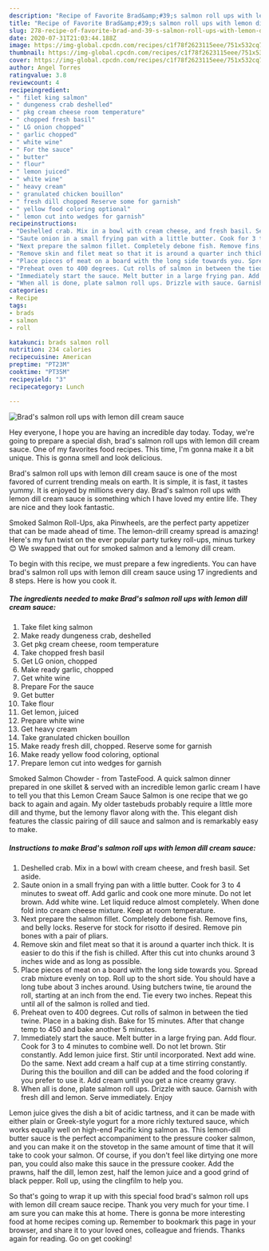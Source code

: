 ```yaml
---
description: "Recipe of Favorite Brad&amp;#39;s salmon roll ups with lemon dill cream sauce"
title: "Recipe of Favorite Brad&amp;#39;s salmon roll ups with lemon dill cream sauce"
slug: 278-recipe-of-favorite-brad-and-39-s-salmon-roll-ups-with-lemon-dill-cream-sauce
date: 2020-07-31T21:03:44.188Z
image: https://img-global.cpcdn.com/recipes/c1f78f2623115eee/751x532cq70/brads-salmon-roll-ups-with-lemon-dill-cream-sauce-recipe-main-photo.jpg
thumbnail: https://img-global.cpcdn.com/recipes/c1f78f2623115eee/751x532cq70/brads-salmon-roll-ups-with-lemon-dill-cream-sauce-recipe-main-photo.jpg
cover: https://img-global.cpcdn.com/recipes/c1f78f2623115eee/751x532cq70/brads-salmon-roll-ups-with-lemon-dill-cream-sauce-recipe-main-photo.jpg
author: Angel Torres
ratingvalue: 3.8
reviewcount: 4
recipeingredient:
- " filet king salmon"
- " dungeness crab deshelled"
- " pkg cream cheese room temperature"
- " chopped fresh basil"
- " LG onion chopped"
- " garlic chopped"
- " white wine"
- " For the sauce"
- " butter"
- " flour"
- " lemon juiced"
- " white wine"
- " heavy cream"
- " granulated chicken bouillon"
- " fresh dill chopped Reserve some for garnish"
- " yellow food coloring optional"
- " lemon cut into wedges for garnish"
recipeinstructions:
- "Deshelled crab. Mix in a bowl with cream cheese, and fresh basil. Set aside."
- "Saute onion in a small frying pan with a little butter. Cook for 3 to 4 minutes to sweat off. Add garlic and cook one more minute. Do not let brown. Add white wine. Let liquid reduce almost completely. When done fold into cream cheese mixture. Keep at room temperature."
- "Next prepare the salmon fillet. Completely debone fish. Remove fins, and belly locks. Reserve for stock for risotto if desired. Remove pin bones with a pair of pliars."
- "Remove skin and filet meat so that it is around a quarter inch thick. It is easier to do this if the fish is chilled. After this cut into chunks around 3 inches wide and as long as possible."
- "Place pieces of meat on a board with the long side towards you. Spread crab mixture evenly on top. Roll up to the short side. You should have a long tube about 3 inches around. Using butchers twine, tie around the roll, starting at an inch from the end. Tie every two inches. Repeat this until all of the salmon is rolled and tied."
- "Preheat oven to 400 degrees. Cut rolls of salmon in between the tied twine. Place in a baking dish. Bake for 15 minutes. After that change temp to 450 and bake another 5 minutes."
- "Immediately start the sauce. Melt butter in a large frying pan. Add flour. Cook for 3 to 4 minutes to combine well. Do not let brown. Stir constantly. Add lemon juice first. Stir until incorporated. Next add wine. Do the same. Next add cream a half cup at a time stirring constantly. During this the bouillon and dill can be added and the food coloring if you prefer to use it. Add cream until you get a nice creamy gravy."
- "When all is done, plate salmon roll ups. Drizzle with sauce. Garnish with fresh dill and lemon. Serve immediately. Enjoy"
categories:
- Recipe
tags:
- brads
- salmon
- roll

katakunci: brads salmon roll 
nutrition: 234 calories
recipecuisine: American
preptime: "PT23M"
cooktime: "PT35M"
recipeyield: "3"
recipecategory: Lunch

---
```



![Brad&#39;s salmon roll ups with lemon dill cream sauce](https://img-global.cpcdn.com/recipes/c1f78f2623115eee/751x532cq70/brads-salmon-roll-ups-with-lemon-dill-cream-sauce-recipe-main-photo.jpg)

Hey everyone, I hope you are having an incredible day today. Today, we're going to prepare a special dish, brad&#39;s salmon roll ups with lemon dill cream sauce. One of my favorites food recipes. This time, I'm gonna make it a bit unique. This is gonna smell and look delicious.

Brad&#39;s salmon roll ups with lemon dill cream sauce is one of the most favored of current trending meals on earth. It is simple, it is fast, it tastes yummy. It is enjoyed by millions every day. Brad&#39;s salmon roll ups with lemon dill cream sauce is something which I have loved my entire life. They are nice and they look fantastic.

Smoked Salmon Roll-Ups, aka Pinwheels, are the perfect party appetizer that can be made ahead of time. The lemon-drill creamy spread is amazing! Here&#39;s my fun twist on the ever popular party turkey roll-ups, minus turkey 😊 We swapped that out for smoked salmon and a lemony dill cream.


To begin with this recipe, we must prepare a few ingredients. You can have brad&#39;s salmon roll ups with lemon dill cream sauce using 17 ingredients and 8 steps. Here is how you cook it.

<!--inarticleads1-->

##### The ingredients needed to make Brad&#39;s salmon roll ups with lemon dill cream sauce:

1. Take  filet king salmon
1. Make ready  dungeness crab, deshelled
1. Get  pkg cream cheese, room temperature
1. Take  chopped fresh basil
1. Get  LG onion, chopped
1. Make ready  garlic, chopped
1. Get  white wine
1. Prepare  For the sauce
1. Get  butter
1. Take  flour
1. Get  lemon, juiced
1. Prepare  white wine
1. Get  heavy cream
1. Take  granulated chicken bouillon
1. Make ready  fresh dill, chopped. Reserve some for garnish
1. Make ready  yellow food coloring, optional
1. Prepare  lemon cut into wedges for garnish


Smoked Salmon Chowder - from TasteFood. A quick salmon dinner prepared in one skillet &amp; served with an incredible lemon garlic cream I have to tell you that this Lemon Cream Sauce Salmon is one recipe that we go back to again and again. My older tastebuds probably require a little more dill and thyme, but the lemony flavor along with the. This elegant dish features the classic pairing of dill sauce and salmon and is remarkably easy to make. 

<!--inarticleads2-->

##### Instructions to make Brad&#39;s salmon roll ups with lemon dill cream sauce:

1. Deshelled crab. Mix in a bowl with cream cheese, and fresh basil. Set aside.
1. Saute onion in a small frying pan with a little butter. Cook for 3 to 4 minutes to sweat off. Add garlic and cook one more minute. Do not let brown. Add white wine. Let liquid reduce almost completely. When done fold into cream cheese mixture. Keep at room temperature.
1. Next prepare the salmon fillet. Completely debone fish. Remove fins, and belly locks. Reserve for stock for risotto if desired. Remove pin bones with a pair of pliars.
1. Remove skin and filet meat so that it is around a quarter inch thick. It is easier to do this if the fish is chilled. After this cut into chunks around 3 inches wide and as long as possible.
1. Place pieces of meat on a board with the long side towards you. Spread crab mixture evenly on top. Roll up to the short side. You should have a long tube about 3 inches around. Using butchers twine, tie around the roll, starting at an inch from the end. Tie every two inches. Repeat this until all of the salmon is rolled and tied.
1. Preheat oven to 400 degrees. Cut rolls of salmon in between the tied twine. Place in a baking dish. Bake for 15 minutes. After that change temp to 450 and bake another 5 minutes.
1. Immediately start the sauce. Melt butter in a large frying pan. Add flour. Cook for 3 to 4 minutes to combine well. Do not let brown. Stir constantly. Add lemon juice first. Stir until incorporated. Next add wine. Do the same. Next add cream a half cup at a time stirring constantly. During this the bouillon and dill can be added and the food coloring if you prefer to use it. Add cream until you get a nice creamy gravy.
1. When all is done, plate salmon roll ups. Drizzle with sauce. Garnish with fresh dill and lemon. Serve immediately. Enjoy


Lemon juice gives the dish a bit of acidic tartness, and it can be made with either plain or Greek-style yogurt for a more richly textured sauce, which works equally well on high-end Pacific king salmon as. This lemon-dill butter sauce is the perfect accompaniment to the pressure cooker salmon, and you can make it on the stovetop in the same amount of time that it will take to cook your salmon. Of course, if you don&#39;t feel like dirtying one more pan, you could also make this sauce in the pressure cooker. Add the prawns, half the dill, lemon zest, half the lemon juice and a good grind of black pepper. Roll up, using the clingfilm to help you. 

So that's going to wrap it up with this special food brad&#39;s salmon roll ups with lemon dill cream sauce recipe. Thank you very much for your time. I am sure you can make this at home. There is gonna be more interesting food at home recipes coming up. Remember to bookmark this page in your browser, and share it to your loved ones, colleague and friends. Thanks again for reading. Go on get cooking!
